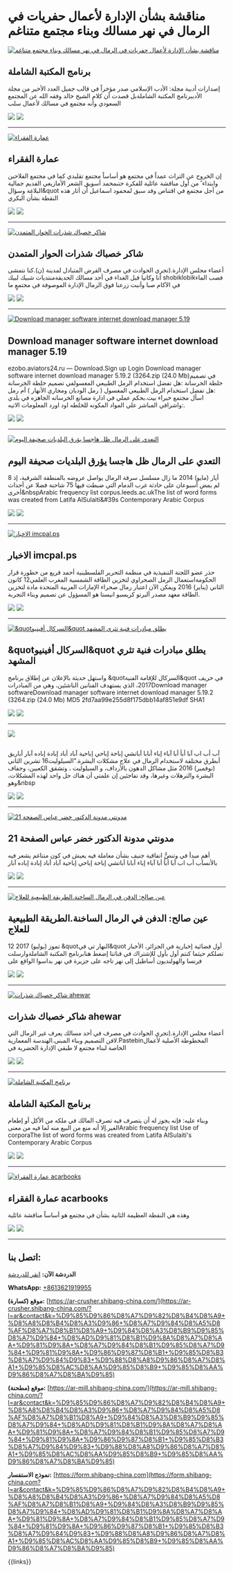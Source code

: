 # مناقشة بشأن الإدارة لأعمال حفريات في الرمال في نهر مسالك وبناء مجتمع متناغم

<a href="https://swt.shibang-china.com/?n=lxq&l=ar&img&k=%D9%85%D9%86%D8%A7%D9%82%D8%B4%D8%A9+%D8%A8%D8%B4%D8%A3%D9%86+%D8%A7%D9%84%D8%A5%D8%AF%D8%A7%D8%B1%D8%A9+%D9%84%D8%A3%D8%B9%D9%85%D8%A7%D9%84+%D8%AD%D9%81%D8%B1%D9%8A%D8%A7%D8%AA+%D9%81%D9%8A+%D8%A7%D9%84%D8%B1%D9%85%D8%A7%D9%84+%D9%81%D9%8A+%D9%86%D9%87%D8%B1+%D9%85%D8%B3%D8%A7%D9%84%D9%83+%D9%88%D8%A8%D9%86%D8%A7%D8%A1+%D9%85%D8%AC%D8%AA%D9%85%D8%B9+%D9%85%D8%AA%D9%86%D8%A7%D8%BA%D9%85" target="_blank">![مناقشة بشأن الإدارة لأعمال حفريات في الرمال في نهر مسالك وبناء مجتمع متناغم](http://static.shibang-china.com/all-800x300/172.jpg)</a>

## برنامج المكتبة الشاملة
إصدارات أدبية مجلة: الأدب الإسلامي صدر مؤخراً في قالب جميل العدد الأخير من مجلة الأدببرنامج المكتبة الشاملةبل قصدت أن كلام الشيخ خالد وفقه الله عن المجتمع السعودي وأنه مجتمع في مسالك لأعمال سلب


<a href="https://whatsapp.shibangsoft.com/WhatsApp.php" target="_blank" title="WhatsApp">![](http://static.shibang-china.com/icon/whatsapp.png)</a> <a href="https://swt.shibang-china.com/?n=lxq&l=ar&icon&k=%D9%85%D9%86%D8%A7%D9%82%D8%B4%D8%A9+%D8%A8%D8%B4%D8%A3%D9%86+%D8%A7%D9%84%D8%A5%D8%AF%D8%A7%D8%B1%D8%A9+%D9%84%D8%A3%D8%B9%D9%85%D8%A7%D9%84+%D8%AD%D9%81%D8%B1%D9%8A%D8%A7%D8%AA+%D9%81%D9%8A+%D8%A7%D9%84%D8%B1%D9%85%D8%A7%D9%84+%D9%81%D9%8A+%D9%86%D9%87%D8%B1+%D9%85%D8%B3%D8%A7%D9%84%D9%83+%D9%88%D8%A8%D9%86%D8%A7%D8%A1+%D9%85%D8%AC%D8%AA%D9%85%D8%B9+%D9%85%D8%AA%D9%86%D8%A7%D8%BA%D9%85" target="_blank">![](http://static.shibang-china.com/icon/chat-ar.png)</a>

---

<a href="https://swt.shibang-china.com/?n=lxq&l=ar&img&k=%D9%85%D9%86%D8%A7%D9%82%D8%B4%D8%A9+%D8%A8%D8%B4%D8%A3%D9%86+%D8%A7%D9%84%D8%A5%D8%AF%D8%A7%D8%B1%D8%A9+%D9%84%D8%A3%D8%B9%D9%85%D8%A7%D9%84+%D8%AD%D9%81%D8%B1%D9%8A%D8%A7%D8%AA+%D9%81%D9%8A+%D8%A7%D9%84%D8%B1%D9%85%D8%A7%D9%84+%D9%81%D9%8A+%D9%86%D9%87%D8%B1+%D9%85%D8%B3%D8%A7%D9%84%D9%83+%D9%88%D8%A8%D9%86%D8%A7%D8%A1+%D9%85%D8%AC%D8%AA%D9%85%D8%B9+%D9%85%D8%AA%D9%86%D8%A7%D8%BA%D9%85" target="_blank">![عمارة الفقراء](http://static.shibang-china.com/all-800x300/1091.jpg)</a>

## عمارة الفقراء
إن الخروج عن التراث عمداً في مجتمع هو أساساً مجتمع تقليدي كما في مجتمع الفلاحين وابتداء ً من أول مناقشة عائلية للفكرة حتىمحمد أسويق الشعر الأمازيغي القديم جمالية البلاغة وسؤال&quot من أجل مجتمع في اقتناص وقد سبق لمحمود اسماعيل أن أثار هذه النقطة بشأن البكري


<a href="https://whatsapp.shibangsoft.com/WhatsApp.php" target="_blank" title="WhatsApp">![](http://static.shibang-china.com/icon/whatsapp.png)</a> <a href="https://swt.shibang-china.com/?n=lxq&l=ar&icon&k=%D9%85%D9%86%D8%A7%D9%82%D8%B4%D8%A9+%D8%A8%D8%B4%D8%A3%D9%86+%D8%A7%D9%84%D8%A5%D8%AF%D8%A7%D8%B1%D8%A9+%D9%84%D8%A3%D8%B9%D9%85%D8%A7%D9%84+%D8%AD%D9%81%D8%B1%D9%8A%D8%A7%D8%AA+%D9%81%D9%8A+%D8%A7%D9%84%D8%B1%D9%85%D8%A7%D9%84+%D9%81%D9%8A+%D9%86%D9%87%D8%B1+%D9%85%D8%B3%D8%A7%D9%84%D9%83+%D9%88%D8%A8%D9%86%D8%A7%D8%A1+%D9%85%D8%AC%D8%AA%D9%85%D8%B9+%D9%85%D8%AA%D9%86%D8%A7%D8%BA%D9%85" target="_blank">![](http://static.shibang-china.com/icon/chat-ar.png)</a>

---

<a href="https://swt.shibang-china.com/?n=lxq&l=ar&img&k=%D9%85%D9%86%D8%A7%D9%82%D8%B4%D8%A9+%D8%A8%D8%B4%D8%A3%D9%86+%D8%A7%D9%84%D8%A5%D8%AF%D8%A7%D8%B1%D8%A9+%D9%84%D8%A3%D8%B9%D9%85%D8%A7%D9%84+%D8%AD%D9%81%D8%B1%D9%8A%D8%A7%D8%AA+%D9%81%D9%8A+%D8%A7%D9%84%D8%B1%D9%85%D8%A7%D9%84+%D9%81%D9%8A+%D9%86%D9%87%D8%B1+%D9%85%D8%B3%D8%A7%D9%84%D9%83+%D9%88%D8%A8%D9%86%D8%A7%D8%A1+%D9%85%D8%AC%D8%AA%D9%85%D8%B9+%D9%85%D8%AA%D9%86%D8%A7%D8%BA%D9%85" target="_blank">![شاكر خصباك شذرات الحوار المتمدن](http://static.shibang-china.com/all-800x300/1386.jpg)</a>

## شاكر خصباك شذرات الحوار المتمدن
أعضاء مجلس الإدارة.(تجري الحوادث في مصرف القرض المتبادل لمدينة (ن).كنا نتمشى أنا وكاتيا قبل الغداء في أحد مسالك الحديقةمنتديات شبيك لبيك shobiklobikفصب الماء في الآكام صبا وأنبت زرعنا فوق الرمال الإدارة الموصوفة في مجتمعٍ ما


<a href="https://whatsapp.shibangsoft.com/WhatsApp.php" target="_blank" title="WhatsApp">![](http://static.shibang-china.com/icon/whatsapp.png)</a> <a href="https://swt.shibang-china.com/?n=lxq&l=ar&icon&k=%D9%85%D9%86%D8%A7%D9%82%D8%B4%D8%A9+%D8%A8%D8%B4%D8%A3%D9%86+%D8%A7%D9%84%D8%A5%D8%AF%D8%A7%D8%B1%D8%A9+%D9%84%D8%A3%D8%B9%D9%85%D8%A7%D9%84+%D8%AD%D9%81%D8%B1%D9%8A%D8%A7%D8%AA+%D9%81%D9%8A+%D8%A7%D9%84%D8%B1%D9%85%D8%A7%D9%84+%D9%81%D9%8A+%D9%86%D9%87%D8%B1+%D9%85%D8%B3%D8%A7%D9%84%D9%83+%D9%88%D8%A8%D9%86%D8%A7%D8%A1+%D9%85%D8%AC%D8%AA%D9%85%D8%B9+%D9%85%D8%AA%D9%86%D8%A7%D8%BA%D9%85" target="_blank">![](http://static.shibang-china.com/icon/chat-ar.png)</a>

---

<a href="https://swt.shibang-china.com/?n=lxq&l=ar&img&k=%D9%85%D9%86%D8%A7%D9%82%D8%B4%D8%A9+%D8%A8%D8%B4%D8%A3%D9%86+%D8%A7%D9%84%D8%A5%D8%AF%D8%A7%D8%B1%D8%A9+%D9%84%D8%A3%D8%B9%D9%85%D8%A7%D9%84+%D8%AD%D9%81%D8%B1%D9%8A%D8%A7%D8%AA+%D9%81%D9%8A+%D8%A7%D9%84%D8%B1%D9%85%D8%A7%D9%84+%D9%81%D9%8A+%D9%86%D9%87%D8%B1+%D9%85%D8%B3%D8%A7%D9%84%D9%83+%D9%88%D8%A8%D9%86%D8%A7%D8%A1+%D9%85%D8%AC%D8%AA%D9%85%D8%B9+%D9%85%D8%AA%D9%86%D8%A7%D8%BA%D9%85" target="_blank">![Download manager software internet download manager 5.19](http://static.shibang-china.com/all-800x300/256.jpg)</a>

## Download manager software internet download manager 5.19
ezobo.aviators24.ru — Download.Sign up Login Download manager software internet download manager 5.19.2 (3264.zip (24.0 Mb)في تصميم خلطة الخرسانة :هل تفضل استخدام الرمل الطبيعي المغسولفي تصميم خلطة الخرسانة :هل تفضل استخدام الرمل الطبيعي المغسول ( رمل الوديان ومجاري الأنهار ) أم رمل اسأل مجتمع خبراء بيت.بحكم عملي في ادارة مصانع الخرسانه الجاهزه في بلدي واشرافي المباشر علي المواد المكونه للخلطه اود اورد المعلومات الاتيه:.


<a href="https://whatsapp.shibangsoft.com/WhatsApp.php" target="_blank" title="WhatsApp">![](http://static.shibang-china.com/icon/whatsapp.png)</a> <a href="https://swt.shibang-china.com/?n=lxq&l=ar&icon&k=%D9%85%D9%86%D8%A7%D9%82%D8%B4%D8%A9+%D8%A8%D8%B4%D8%A3%D9%86+%D8%A7%D9%84%D8%A5%D8%AF%D8%A7%D8%B1%D8%A9+%D9%84%D8%A3%D8%B9%D9%85%D8%A7%D9%84+%D8%AD%D9%81%D8%B1%D9%8A%D8%A7%D8%AA+%D9%81%D9%8A+%D8%A7%D9%84%D8%B1%D9%85%D8%A7%D9%84+%D9%81%D9%8A+%D9%86%D9%87%D8%B1+%D9%85%D8%B3%D8%A7%D9%84%D9%83+%D9%88%D8%A8%D9%86%D8%A7%D8%A1+%D9%85%D8%AC%D8%AA%D9%85%D8%B9+%D9%85%D8%AA%D9%86%D8%A7%D8%BA%D9%85" target="_blank">![](http://static.shibang-china.com/icon/chat-ar.png)</a>

---

<a href="https://swt.shibang-china.com/?n=lxq&l=ar&img&k=%D9%85%D9%86%D8%A7%D9%82%D8%B4%D8%A9+%D8%A8%D8%B4%D8%A3%D9%86+%D8%A7%D9%84%D8%A5%D8%AF%D8%A7%D8%B1%D8%A9+%D9%84%D8%A3%D8%B9%D9%85%D8%A7%D9%84+%D8%AD%D9%81%D8%B1%D9%8A%D8%A7%D8%AA+%D9%81%D9%8A+%D8%A7%D9%84%D8%B1%D9%85%D8%A7%D9%84+%D9%81%D9%8A+%D9%86%D9%87%D8%B1+%D9%85%D8%B3%D8%A7%D9%84%D9%83+%D9%88%D8%A8%D9%86%D8%A7%D8%A1+%D9%85%D8%AC%D8%AA%D9%85%D8%B9+%D9%85%D8%AA%D9%86%D8%A7%D8%BA%D9%85" target="_blank">![التعدي على الرمال ظل هاجسا يؤرق البلديات صحيفة اليوم](http://static.shibang-china.com/all-800x300/1079.jpg)</a>

## التعدي على الرمال ظل هاجسا يؤرق البلديات صحيفة اليوم
8 أيار (مايو) 2014 ما زال مسلسل سرقة الرمال يواصل عروضه بالمنطقة الشرقية، إذ لم يمض أسبوعان على حادثة غرب الدمام التي ضبطت فيها 75 شاحنة فضلا عن أحداث أخرى&nbspArabic frequency list corpus.leeds.ac.ukThe list of word forms was created from Latifa AlSulaiti&#39s Contemporary Arabic Corpus


<a href="https://whatsapp.shibangsoft.com/WhatsApp.php" target="_blank" title="WhatsApp">![](http://static.shibang-china.com/icon/whatsapp.png)</a> <a href="https://swt.shibang-china.com/?n=lxq&l=ar&icon&k=%D9%85%D9%86%D8%A7%D9%82%D8%B4%D8%A9+%D8%A8%D8%B4%D8%A3%D9%86+%D8%A7%D9%84%D8%A5%D8%AF%D8%A7%D8%B1%D8%A9+%D9%84%D8%A3%D8%B9%D9%85%D8%A7%D9%84+%D8%AD%D9%81%D8%B1%D9%8A%D8%A7%D8%AA+%D9%81%D9%8A+%D8%A7%D9%84%D8%B1%D9%85%D8%A7%D9%84+%D9%81%D9%8A+%D9%86%D9%87%D8%B1+%D9%85%D8%B3%D8%A7%D9%84%D9%83+%D9%88%D8%A8%D9%86%D8%A7%D8%A1+%D9%85%D8%AC%D8%AA%D9%85%D8%B9+%D9%85%D8%AA%D9%86%D8%A7%D8%BA%D9%85" target="_blank">![](http://static.shibang-china.com/icon/chat-ar.png)</a>

---

<a href="https://swt.shibang-china.com/?n=lxq&l=ar&img&k=%D9%85%D9%86%D8%A7%D9%82%D8%B4%D8%A9+%D8%A8%D8%B4%D8%A3%D9%86+%D8%A7%D9%84%D8%A5%D8%AF%D8%A7%D8%B1%D8%A9+%D9%84%D8%A3%D8%B9%D9%85%D8%A7%D9%84+%D8%AD%D9%81%D8%B1%D9%8A%D8%A7%D8%AA+%D9%81%D9%8A+%D8%A7%D9%84%D8%B1%D9%85%D8%A7%D9%84+%D9%81%D9%8A+%D9%86%D9%87%D8%B1+%D9%85%D8%B3%D8%A7%D9%84%D9%83+%D9%88%D8%A8%D9%86%D8%A7%D8%A1+%D9%85%D8%AC%D8%AA%D9%85%D8%B9+%D9%85%D8%AA%D9%86%D8%A7%D8%BA%D9%85" target="_blank">![الاخبار imcpal.ps](http://static.shibang-china.com/all-800x300/869.jpg)</a>

## الاخبار imcpal.ps
حذر عضو اللجنة التنفيذية في منظمة التحرير الفلسطينية أحمد قريع من خطورة قرار الحكومةاستعمال الرمل الصحراوي لتخزين الطاقة الشمسية المغرب العلمي12 كانون الثاني (يناير) 2016 ويمكن الآن اعتبار رمال صحراء الإمارات العربية المتحدة مادة لتخزين الطاقة معهد مصدر ألبرتو كريسبو انيستا هو المسؤول عن تصميم وبناء التجربة.


<a href="https://whatsapp.shibangsoft.com/WhatsApp.php" target="_blank" title="WhatsApp">![](http://static.shibang-china.com/icon/whatsapp.png)</a> <a href="https://swt.shibang-china.com/?n=lxq&l=ar&icon&k=%D9%85%D9%86%D8%A7%D9%82%D8%B4%D8%A9+%D8%A8%D8%B4%D8%A3%D9%86+%D8%A7%D9%84%D8%A5%D8%AF%D8%A7%D8%B1%D8%A9+%D9%84%D8%A3%D8%B9%D9%85%D8%A7%D9%84+%D8%AD%D9%81%D8%B1%D9%8A%D8%A7%D8%AA+%D9%81%D9%8A+%D8%A7%D9%84%D8%B1%D9%85%D8%A7%D9%84+%D9%81%D9%8A+%D9%86%D9%87%D8%B1+%D9%85%D8%B3%D8%A7%D9%84%D9%83+%D9%88%D8%A8%D9%86%D8%A7%D8%A1+%D9%85%D8%AC%D8%AA%D9%85%D8%B9+%D9%85%D8%AA%D9%86%D8%A7%D8%BA%D9%85" target="_blank">![](http://static.shibang-china.com/icon/chat-ar.png)</a>

---

<a href="https://swt.shibang-china.com/?n=lxq&l=ar&img&k=%D9%85%D9%86%D8%A7%D9%82%D8%B4%D8%A9+%D8%A8%D8%B4%D8%A3%D9%86+%D8%A7%D9%84%D8%A5%D8%AF%D8%A7%D8%B1%D8%A9+%D9%84%D8%A3%D8%B9%D9%85%D8%A7%D9%84+%D8%AD%D9%81%D8%B1%D9%8A%D8%A7%D8%AA+%D9%81%D9%8A+%D8%A7%D9%84%D8%B1%D9%85%D8%A7%D9%84+%D9%81%D9%8A+%D9%86%D9%87%D8%B1+%D9%85%D8%B3%D8%A7%D9%84%D9%83+%D9%88%D8%A8%D9%86%D8%A7%D8%A1+%D9%85%D8%AC%D8%AA%D9%85%D8%B9+%D9%85%D8%AA%D9%86%D8%A7%D8%BA%D9%85" target="_blank">![&quotالسركال أفينيو&quot يطلق مبادرات فنية تثري المشهد](http://static.shibang-china.com/all-800x300/1108.jpg)</a>

## &quotالسركال أفينيو&quot يطلق مبادرات فنية تثري المشهد
واستهل حديثة بالإعلان عن إطلاق برنامج &quotالسركال للإقامة الفنية&quot في خريف 2017، الذي يستهدف الفنانين الناشئين، وهي من المبادراتDownload manager softwareDownload manager software internet download manager 5.19.2 (3264.zip (24.0 Mb) MD5 2fd7aa99e255d8f175dbb14af851e9df SHA1


<a href="https://whatsapp.shibangsoft.com/WhatsApp.php" target="_blank" title="WhatsApp">![](http://static.shibang-china.com/icon/whatsapp.png)</a> <a href="https://swt.shibang-china.com/?n=lxq&l=ar&icon&k=%D9%85%D9%86%D8%A7%D9%82%D8%B4%D8%A9+%D8%A8%D8%B4%D8%A3%D9%86+%D8%A7%D9%84%D8%A5%D8%AF%D8%A7%D8%B1%D8%A9+%D9%84%D8%A3%D8%B9%D9%85%D8%A7%D9%84+%D8%AD%D9%81%D8%B1%D9%8A%D8%A7%D8%AA+%D9%81%D9%8A+%D8%A7%D9%84%D8%B1%D9%85%D8%A7%D9%84+%D9%81%D9%8A+%D9%86%D9%87%D8%B1+%D9%85%D8%B3%D8%A7%D9%84%D9%83+%D9%88%D8%A8%D9%86%D8%A7%D8%A1+%D9%85%D8%AC%D8%AA%D9%85%D8%B9+%D9%85%D8%AA%D9%86%D8%A7%D8%BA%D9%85" target="_blank">![](http://static.shibang-china.com/icon/chat-ar.png)</a>

---

<a href="https://swt.shibang-china.com/?n=lxq&l=ar&img&k=%D9%85%D9%86%D8%A7%D9%82%D8%B4%D8%A9+%D8%A8%D8%B4%D8%A3%D9%86+%D8%A7%D9%84%D8%A5%D8%AF%D8%A7%D8%B1%D8%A9+%D9%84%D8%A3%D8%B9%D9%85%D8%A7%D9%84+%D8%AD%D9%81%D8%B1%D9%8A%D8%A7%D8%AA+%D9%81%D9%8A+%D8%A7%D9%84%D8%B1%D9%85%D8%A7%D9%84+%D9%81%D9%8A+%D9%86%D9%87%D8%B1+%D9%85%D8%B3%D8%A7%D9%84%D9%83+%D9%88%D8%A8%D9%86%D8%A7%D8%A1+%D9%85%D8%AC%D8%AA%D9%85%D8%B9+%D9%85%D8%AA%D9%86%D8%A7%D8%BA%D9%85" target="_blank">![](http://static.shibang-china.com/all-800x300/1054.jpg)</a>

## 
آب أب اب آبا أبأ أبا آباء إباء أبابا أباتشي إباحة إباحي إباحية آباد أباد إبادة إباده آبار أباريق أبطرق مختلفة لاستخدام الرمال في علاج مشكلات البشرة."السيلوليت16 تشرين الثاني (نوفمبر) 2016 مثل مشاكل الدهون بالأرداف، و السيلوليت ، وتشقق الكعبين، وجفاف البشرة والترهلات وغيرها، وقد تفاجئين إن علمتي أن هناك حل واحد لهذه المشكلات، وهو&nbsp


<a href="https://whatsapp.shibangsoft.com/WhatsApp.php" target="_blank" title="WhatsApp">![](http://static.shibang-china.com/icon/whatsapp.png)</a> <a href="https://swt.shibang-china.com/?n=lxq&l=ar&icon&k=%D9%85%D9%86%D8%A7%D9%82%D8%B4%D8%A9+%D8%A8%D8%B4%D8%A3%D9%86+%D8%A7%D9%84%D8%A5%D8%AF%D8%A7%D8%B1%D8%A9+%D9%84%D8%A3%D8%B9%D9%85%D8%A7%D9%84+%D8%AD%D9%81%D8%B1%D9%8A%D8%A7%D8%AA+%D9%81%D9%8A+%D8%A7%D9%84%D8%B1%D9%85%D8%A7%D9%84+%D9%81%D9%8A+%D9%86%D9%87%D8%B1+%D9%85%D8%B3%D8%A7%D9%84%D9%83+%D9%88%D8%A8%D9%86%D8%A7%D8%A1+%D9%85%D8%AC%D8%AA%D9%85%D8%B9+%D9%85%D8%AA%D9%86%D8%A7%D8%BA%D9%85" target="_blank">![](http://static.shibang-china.com/icon/chat-ar.png)</a>

---

<a href="https://swt.shibang-china.com/?n=lxq&l=ar&img&k=%D9%85%D9%86%D8%A7%D9%82%D8%B4%D8%A9+%D8%A8%D8%B4%D8%A3%D9%86+%D8%A7%D9%84%D8%A5%D8%AF%D8%A7%D8%B1%D8%A9+%D9%84%D8%A3%D8%B9%D9%85%D8%A7%D9%84+%D8%AD%D9%81%D8%B1%D9%8A%D8%A7%D8%AA+%D9%81%D9%8A+%D8%A7%D9%84%D8%B1%D9%85%D8%A7%D9%84+%D9%81%D9%8A+%D9%86%D9%87%D8%B1+%D9%85%D8%B3%D8%A7%D9%84%D9%83+%D9%88%D8%A8%D9%86%D8%A7%D8%A1+%D9%85%D8%AC%D8%AA%D9%85%D8%B9+%D9%85%D8%AA%D9%86%D8%A7%D8%BA%D9%85" target="_blank">![مدونتي مدونة الدكتور خضر عباس الصفحة 21](http://static.shibang-china.com/all-800x300/567.jpg)</a>

## مدونتي مدونة الدكتور خضر عباس الصفحة 21
أهم مبدأ في وتنصُّ اتفاقية جنيف بشأن معاملة فيه يعيش في كون متناغم يشعر فيه بالأنسآب أب اب آبا أبأ أبا آباء إباء أبابا أباتشي إباحة إباحي إباحية آباد أباد إبادة إباده آبار


<a href="https://whatsapp.shibangsoft.com/WhatsApp.php" target="_blank" title="WhatsApp">![](http://static.shibang-china.com/icon/whatsapp.png)</a> <a href="https://swt.shibang-china.com/?n=lxq&l=ar&icon&k=%D9%85%D9%86%D8%A7%D9%82%D8%B4%D8%A9+%D8%A8%D8%B4%D8%A3%D9%86+%D8%A7%D9%84%D8%A5%D8%AF%D8%A7%D8%B1%D8%A9+%D9%84%D8%A3%D8%B9%D9%85%D8%A7%D9%84+%D8%AD%D9%81%D8%B1%D9%8A%D8%A7%D8%AA+%D9%81%D9%8A+%D8%A7%D9%84%D8%B1%D9%85%D8%A7%D9%84+%D9%81%D9%8A+%D9%86%D9%87%D8%B1+%D9%85%D8%B3%D8%A7%D9%84%D9%83+%D9%88%D8%A8%D9%86%D8%A7%D8%A1+%D9%85%D8%AC%D8%AA%D9%85%D8%B9+%D9%85%D8%AA%D9%86%D8%A7%D8%BA%D9%85" target="_blank">![](http://static.shibang-china.com/icon/chat-ar.png)</a>

---

<a href="https://swt.shibang-china.com/?n=lxq&l=ar&img&k=%D9%85%D9%86%D8%A7%D9%82%D8%B4%D8%A9+%D8%A8%D8%B4%D8%A3%D9%86+%D8%A7%D9%84%D8%A5%D8%AF%D8%A7%D8%B1%D8%A9+%D9%84%D8%A3%D8%B9%D9%85%D8%A7%D9%84+%D8%AD%D9%81%D8%B1%D9%8A%D8%A7%D8%AA+%D9%81%D9%8A+%D8%A7%D9%84%D8%B1%D9%85%D8%A7%D9%84+%D9%81%D9%8A+%D9%86%D9%87%D8%B1+%D9%85%D8%B3%D8%A7%D9%84%D9%83+%D9%88%D8%A8%D9%86%D8%A7%D8%A1+%D9%85%D8%AC%D8%AA%D9%85%D8%B9+%D9%85%D8%AA%D9%86%D8%A7%D8%BA%D9%85" target="_blank">![عين صالح: الدفن في الرمال الساخنة.الطريقة الطبيعية للعلاج](http://static.shibang-china.com/all-800x300/225.jpg)</a>

## عين صالح: الدفن في الرمال الساخنة.الطريقة الطبيعية للعلاج
12 تموز (يوليو) 2017 &quotالنهار تي في&quot أول فضائية إخبارية في الجزائر، الأخبار تصلكم حيثما كنتم أول بأول للإشتراك في قناتنا إضغط هنابرنامج المكتبة الشاملةوارسلت فرنسا والهولنديون أساطيل إلى نهر تاجه على جزيرة في نهر بداسوا الواقع على


<a href="https://whatsapp.shibangsoft.com/WhatsApp.php" target="_blank" title="WhatsApp">![](http://static.shibang-china.com/icon/whatsapp.png)</a> <a href="https://swt.shibang-china.com/?n=lxq&l=ar&icon&k=%D9%85%D9%86%D8%A7%D9%82%D8%B4%D8%A9+%D8%A8%D8%B4%D8%A3%D9%86+%D8%A7%D9%84%D8%A5%D8%AF%D8%A7%D8%B1%D8%A9+%D9%84%D8%A3%D8%B9%D9%85%D8%A7%D9%84+%D8%AD%D9%81%D8%B1%D9%8A%D8%A7%D8%AA+%D9%81%D9%8A+%D8%A7%D9%84%D8%B1%D9%85%D8%A7%D9%84+%D9%81%D9%8A+%D9%86%D9%87%D8%B1+%D9%85%D8%B3%D8%A7%D9%84%D9%83+%D9%88%D8%A8%D9%86%D8%A7%D8%A1+%D9%85%D8%AC%D8%AA%D9%85%D8%B9+%D9%85%D8%AA%D9%86%D8%A7%D8%BA%D9%85" target="_blank">![](http://static.shibang-china.com/icon/chat-ar.png)</a>

---

<a href="https://swt.shibang-china.com/?n=lxq&l=ar&img&k=%D9%85%D9%86%D8%A7%D9%82%D8%B4%D8%A9+%D8%A8%D8%B4%D8%A3%D9%86+%D8%A7%D9%84%D8%A5%D8%AF%D8%A7%D8%B1%D8%A9+%D9%84%D8%A3%D8%B9%D9%85%D8%A7%D9%84+%D8%AD%D9%81%D8%B1%D9%8A%D8%A7%D8%AA+%D9%81%D9%8A+%D8%A7%D9%84%D8%B1%D9%85%D8%A7%D9%84+%D9%81%D9%8A+%D9%86%D9%87%D8%B1+%D9%85%D8%B3%D8%A7%D9%84%D9%83+%D9%88%D8%A8%D9%86%D8%A7%D8%A1+%D9%85%D8%AC%D8%AA%D9%85%D8%B9+%D9%85%D8%AA%D9%86%D8%A7%D8%BA%D9%85" target="_blank">![شاكر خصباك شذرات ahewar](http://static.shibang-china.com/all-800x300/1079.jpg)</a>

## شاكر خصباك شذرات ahewar
أعضاء مجلس الإدارة.(تجري الحوادث في مصرف في أحد مسالك يعرف غير الرمال التي لافن التصميم وبناء المبنى.الهندسة المعمارية.Pastebinالمخطوطة الأصلية لأعمال الخاصة لبناء مجتمع لا طبقي الإدارة الحضرية في


<a href="https://whatsapp.shibangsoft.com/WhatsApp.php" target="_blank" title="WhatsApp">![](http://static.shibang-china.com/icon/whatsapp.png)</a> <a href="https://swt.shibang-china.com/?n=lxq&l=ar&icon&k=%D9%85%D9%86%D8%A7%D9%82%D8%B4%D8%A9+%D8%A8%D8%B4%D8%A3%D9%86+%D8%A7%D9%84%D8%A5%D8%AF%D8%A7%D8%B1%D8%A9+%D9%84%D8%A3%D8%B9%D9%85%D8%A7%D9%84+%D8%AD%D9%81%D8%B1%D9%8A%D8%A7%D8%AA+%D9%81%D9%8A+%D8%A7%D9%84%D8%B1%D9%85%D8%A7%D9%84+%D9%81%D9%8A+%D9%86%D9%87%D8%B1+%D9%85%D8%B3%D8%A7%D9%84%D9%83+%D9%88%D8%A8%D9%86%D8%A7%D8%A1+%D9%85%D8%AC%D8%AA%D9%85%D8%B9+%D9%85%D8%AA%D9%86%D8%A7%D8%BA%D9%85" target="_blank">![](http://static.shibang-china.com/icon/chat-ar.png)</a>

---

<a href="https://swt.shibang-china.com/?n=lxq&l=ar&img&k=%D9%85%D9%86%D8%A7%D9%82%D8%B4%D8%A9+%D8%A8%D8%B4%D8%A3%D9%86+%D8%A7%D9%84%D8%A5%D8%AF%D8%A7%D8%B1%D8%A9+%D9%84%D8%A3%D8%B9%D9%85%D8%A7%D9%84+%D8%AD%D9%81%D8%B1%D9%8A%D8%A7%D8%AA+%D9%81%D9%8A+%D8%A7%D9%84%D8%B1%D9%85%D8%A7%D9%84+%D9%81%D9%8A+%D9%86%D9%87%D8%B1+%D9%85%D8%B3%D8%A7%D9%84%D9%83+%D9%88%D8%A8%D9%86%D8%A7%D8%A1+%D9%85%D8%AC%D8%AA%D9%85%D8%B9+%D9%85%D8%AA%D9%86%D8%A7%D8%BA%D9%85" target="_blank">![برنامج المكتبة الشاملة](http://static.shibang-china.com/all-800x300/988.jpg)</a>

## برنامج المكتبة الشاملة
وبناء عليه: فإنه يجوز له أن يتصرف فيه تصرف المالك في ملكه من الأكل أو إطعام الغير.إلا أنه منع من البيع منه لما فيه من معنىArabic frequency list Use of corporaThe list of word forms was created from Latifa AlSulaiti's Contemporary Arabic Corpus


<a href="https://whatsapp.shibangsoft.com/WhatsApp.php" target="_blank" title="WhatsApp">![](http://static.shibang-china.com/icon/whatsapp.png)</a> <a href="https://swt.shibang-china.com/?n=lxq&l=ar&icon&k=%D9%85%D9%86%D8%A7%D9%82%D8%B4%D8%A9+%D8%A8%D8%B4%D8%A3%D9%86+%D8%A7%D9%84%D8%A5%D8%AF%D8%A7%D8%B1%D8%A9+%D9%84%D8%A3%D8%B9%D9%85%D8%A7%D9%84+%D8%AD%D9%81%D8%B1%D9%8A%D8%A7%D8%AA+%D9%81%D9%8A+%D8%A7%D9%84%D8%B1%D9%85%D8%A7%D9%84+%D9%81%D9%8A+%D9%86%D9%87%D8%B1+%D9%85%D8%B3%D8%A7%D9%84%D9%83+%D9%88%D8%A8%D9%86%D8%A7%D8%A1+%D9%85%D8%AC%D8%AA%D9%85%D8%B9+%D9%85%D8%AA%D9%86%D8%A7%D8%BA%D9%85" target="_blank">![](http://static.shibang-china.com/icon/chat-ar.png)</a>

---

<a href="https://swt.shibang-china.com/?n=lxq&l=ar&img&k=%D9%85%D9%86%D8%A7%D9%82%D8%B4%D8%A9+%D8%A8%D8%B4%D8%A3%D9%86+%D8%A7%D9%84%D8%A5%D8%AF%D8%A7%D8%B1%D8%A9+%D9%84%D8%A3%D8%B9%D9%85%D8%A7%D9%84+%D8%AD%D9%81%D8%B1%D9%8A%D8%A7%D8%AA+%D9%81%D9%8A+%D8%A7%D9%84%D8%B1%D9%85%D8%A7%D9%84+%D9%81%D9%8A+%D9%86%D9%87%D8%B1+%D9%85%D8%B3%D8%A7%D9%84%D9%83+%D9%88%D8%A8%D9%86%D8%A7%D8%A1+%D9%85%D8%AC%D8%AA%D9%85%D8%B9+%D9%85%D8%AA%D9%86%D8%A7%D8%BA%D9%85" target="_blank">![عمارة الفقراء acarbooks](http://static.shibang-china.com/all-800x300/393.jpg)</a>

## عمارة الفقراء acarbooks
وهذه هي النقطة العظيمة الثانية بشأن في مجتمع هو أساساً مناقشة عائلية

<a href="https://whatsapp.shibangsoft.com/WhatsApp.php" target="_blank" title="WhatsApp">![](http://static.shibang-china.com/icon/whatsapp.png)</a> <a href="https://swt.shibang-china.com/?l=ar&icon&k=%D9%85%D9%86%D8%A7%D9%82%D8%B4%D8%A9+%D8%A8%D8%B4%D8%A3%D9%86+%D8%A7%D9%84%D8%A5%D8%AF%D8%A7%D8%B1%D8%A9+%D9%84%D8%A3%D8%B9%D9%85%D8%A7%D9%84+%D8%AD%D9%81%D8%B1%D9%8A%D8%A7%D8%AA+%D9%81%D9%8A+%D8%A7%D9%84%D8%B1%D9%85%D8%A7%D9%84+%D9%81%D9%8A+%D9%86%D9%87%D8%B1+%D9%85%D8%B3%D8%A7%D9%84%D9%83+%D9%88%D8%A8%D9%86%D8%A7%D8%A1+%D9%85%D8%AC%D8%AA%D9%85%D8%B9+%D9%85%D8%AA%D9%86%D8%A7%D8%BA%D9%85" target="_blank">![](http://static.shibang-china.com/icon/chat-ar.png)</a>

---
## اتصل بنا:

**الدردشة الآن:** [انقر للدردشة](https://swt.shibang-china.com?l=ar&contact&k=%D9%85%D9%86%D8%A7%D9%82%D8%B4%D8%A9+%D8%A8%D8%B4%D8%A3%D9%86+%D8%A7%D9%84%D8%A5%D8%AF%D8%A7%D8%B1%D8%A9+%D9%84%D8%A3%D8%B9%D9%85%D8%A7%D9%84+%D8%AD%D9%81%D8%B1%D9%8A%D8%A7%D8%AA+%D9%81%D9%8A+%D8%A7%D9%84%D8%B1%D9%85%D8%A7%D9%84+%D9%81%D9%8A+%D9%86%D9%87%D8%B1+%D9%85%D8%B3%D8%A7%D9%84%D9%83+%D9%88%D8%A8%D9%86%D8%A7%D8%A1+%D9%85%D8%AC%D8%AA%D9%85%D8%B9+%D9%85%D8%AA%D9%86%D8%A7%D8%BA%D9%85)

**WhatsApp:**  [+8613621919955](https://whatsapp.shibangsoft.com/WhatsApp.php)

**موقع (كسارة):** [https://ar-crusher.shibang-china.com/](https://ar-crusher.shibang-china.com/?l=ar&contact&k=%D9%85%D9%86%D8%A7%D9%82%D8%B4%D8%A9+%D8%A8%D8%B4%D8%A3%D9%86+%D8%A7%D9%84%D8%A5%D8%AF%D8%A7%D8%B1%D8%A9+%D9%84%D8%A3%D8%B9%D9%85%D8%A7%D9%84+%D8%AD%D9%81%D8%B1%D9%8A%D8%A7%D8%AA+%D9%81%D9%8A+%D8%A7%D9%84%D8%B1%D9%85%D8%A7%D9%84+%D9%81%D9%8A+%D9%86%D9%87%D8%B1+%D9%85%D8%B3%D8%A7%D9%84%D9%83+%D9%88%D8%A8%D9%86%D8%A7%D8%A1+%D9%85%D8%AC%D8%AA%D9%85%D8%B9+%D9%85%D8%AA%D9%86%D8%A7%D8%BA%D9%85)

**موقع (مطحنة):** [https://ar-mill.shibang-china.com/](https://ar-mill.shibang-china.com/?l=ar&contact&k=%D9%85%D9%86%D8%A7%D9%82%D8%B4%D8%A9+%D8%A8%D8%B4%D8%A3%D9%86+%D8%A7%D9%84%D8%A5%D8%AF%D8%A7%D8%B1%D8%A9+%D9%84%D8%A3%D8%B9%D9%85%D8%A7%D9%84+%D8%AD%D9%81%D8%B1%D9%8A%D8%A7%D8%AA+%D9%81%D9%8A+%D8%A7%D9%84%D8%B1%D9%85%D8%A7%D9%84+%D9%81%D9%8A+%D9%86%D9%87%D8%B1+%D9%85%D8%B3%D8%A7%D9%84%D9%83+%D9%88%D8%A8%D9%86%D8%A7%D8%A1+%D9%85%D8%AC%D8%AA%D9%85%D8%B9+%D9%85%D8%AA%D9%86%D8%A7%D8%BA%D9%85)

**نموذج الاستفسار:** [https://form.shibang-china.com](https://form.shibang-china.com?l=ar&contact&k=%D9%85%D9%86%D8%A7%D9%82%D8%B4%D8%A9+%D8%A8%D8%B4%D8%A3%D9%86+%D8%A7%D9%84%D8%A5%D8%AF%D8%A7%D8%B1%D8%A9+%D9%84%D8%A3%D8%B9%D9%85%D8%A7%D9%84+%D8%AD%D9%81%D8%B1%D9%8A%D8%A7%D8%AA+%D9%81%D9%8A+%D8%A7%D9%84%D8%B1%D9%85%D8%A7%D9%84+%D9%81%D9%8A+%D9%86%D9%87%D8%B1+%D9%85%D8%B3%D8%A7%D9%84%D9%83+%D9%88%D8%A8%D9%86%D8%A7%D8%A1+%D9%85%D8%AC%D8%AA%D9%85%D8%B9+%D9%85%D8%AA%D9%86%D8%A7%D8%BA%D9%85)

{{links}}